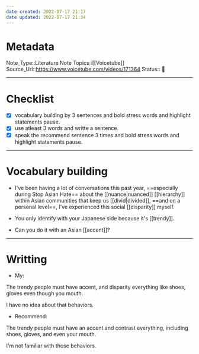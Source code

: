 ```yaml
---
date created: 2022-07-17 21:17
date updated: 2022-07-17 21:34
---
```


# Metadata

Note_Type::Literature Note
Topics::[[Voicetube]]
Source_Url::<https://www.voicetube.com/videos/171364>
Status:: 👶

---

# Checklist

- [x] vocabulary building by 3 sentences and bold stress words and highlight statements pause.
- [x] use atleast 3 words and writte a sentence.
- [x] speak the recommend sentence 3 times and bold stress words and highlight statements pause.

---

# Vocabulary building

- I've been having a lot of conversations this past year, ==especially during Stop Asian Hate== about the [[nuance|nuanced]] [[hierarchy]] within Asian communities that keep us [[divid|divided]], ==and on a personal level==, I've experienced this social [[disparity]] myself.

- You only identify with your Japanese side because it's [[trendy]].

- Can you do it with an Asian [[accent]]?

---

# Writting

- My:

The trendy people must have accent, and disparity everything like shoes, gloves even though you mouth.

I have no idea about that behaviors.

- Recommend:

The trendy people must have an accent and contrast everything, including shoes, gloves, and even your mouth.

I'm not familiar with those behaviors.
